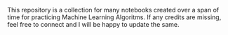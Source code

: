 This repository is a collection for many notebooks created over a span of time for practicing Machine Learning Algoritms.
If any credits are missing, feel free to connect and I will be happy to update the same.
